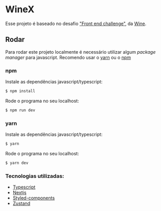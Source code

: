 # WineX

Esse projeto é baseado no desafio ["Front end challenge"](https://github.com/winecombr/frontend-challenge), da [Wine](https://www.wine.com.br/).

## Rodar

Para rodar este projeto localmente é necessário utilizar algum _package manager_ para javascript. Recomendo usar o [yarn](https://styled-components.com/docs/api#typescript) ou o [npm](https://docs.npmjs.com/downloading-and-installing-node-js-and-npm)

### npm

Instale as dependências javascript/typescript:

```bash
$ npm install
```

Rode o programa no seu localhost:

```bash
$ npm run dev
```

### yarn

Instale as dependências javascript/typescript:

```bash
$ yarn
```

Rode o programa no seu localhost:

```bash
$ yarn dev
```

### Tecnologias utilizadas:

- [Typescript](https://www.typescriptlang.org/)
- [Nextjs](https://nextjs.org/docs/getting-started)
- [Styled-components](https://styled-components.com/)
- [Zustand](https://github.com/pmndrs/zustand)
